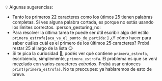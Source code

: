 :bulb: Algunas sugerencias: 

* Tanto los primeros 22 caracteres como los útimos 25 tienen palabras completas. Si ves alguna palabra cortada, es porque no estás usando los límites correctos. :person_gesturing_no: 
* Para resolver la última tarea te puede ser útil escribir algo del estilo `primera_estrofa[aca_va_el_punto_de_partida:]` ¿Y cómo hacer para saber cuáles cuál es el primero de los últimos 25 caracteres? Probá restar 25 al largo de la lista :wink:
* Si te pica la  curiosidad :honeybee:, podés ver qué contiene `primera_estrofa`, escribiendo, simplemente, `primera_estrofa`. El problema es que se verá mezclado con varios caracteres _extraños_. Probá usar entonces `print(primera_estrofa)`. No te preocupes: ya hablaremos de esto de breve. 
